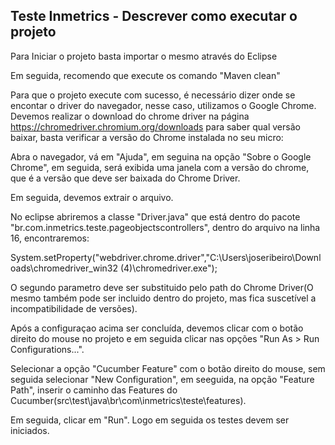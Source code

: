 ## Teste Inmetrics - Descrever como executar o projeto

Para Iniciar o projeto basta importar o mesmo através do Eclipse

Em seguida, recomendo que execute os comando "Maven clean"

Para que o projeto execute com sucesso, é necessário dizer onde se encontar o driver do navegador, nesse caso, utilizamos o Google Chrome. Devemos realizar o download do chrome driver na página https://chromedriver.chromium.org/downloads para saber qual versão baixar, basta verificar a versão do Chrome instalada no seu micro:

Abra o navegador, vá em "Ajuda", em seguina na opção "Sobre o Google Chrome", em seguida, será exibida uma janela com a versão do chrome, que é a versão que deve ser baixada do Chrome Driver.

Em seguida, devemos extrair o arquivo. 

No eclipse abriremos a classe "Driver.java" que está dentro do pacote "br.com.inmetrics.teste.pageobjectscontrollers", dentro do arquivo na linha 16, encontraremos:

System.setProperty("webdriver.chrome.driver","C:\\Users\\joseribeiro\\Downloads\\chromedriver_win32 (4)\\chromedriver.exe");

O segundo parametro deve ser substituido pelo path do Chrome Driver(O mesmo também pode ser incluido dentro do projeto, mas fica suscetível a incompatibilidade de versões).

Após a configuraçao acima ser concluída, devemos clicar com o botão direito do mouse no projeto e em seguida clicar nas opções "Run As > Run Configurations...".

Selecionar a opção "Cucumber Feature" com o botão direito do mouse, sem seguida selecionar "New Configuration", em seeguida, na opção "Feature Path", inserir o caminho das Features do Cucumber(src\test\java\br\com\inmetrics\teste\features).

Em seguida, clicar em "Run". Logo em seguida os testes devem ser iniciados.
